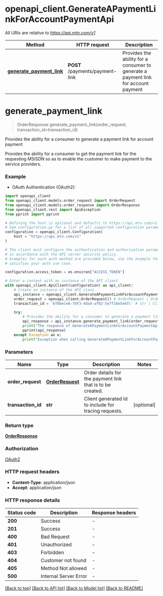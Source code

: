 # openapi_client.GenerateAPaymentLinkForAccountPaymentApi

All URIs are relative to *https://api.mtn.com/v1*

Method | HTTP request | Description
------------- | ------------- | -------------
[**generate_payment_link**](GenerateAPaymentLinkForAccountPaymentApi.md#generate_payment_link) | **POST** /payments/payment-link | Provides the ability for a consumer to generate a payment link for account payment


# **generate_payment_link**
> OrderResponse generate_payment_link(order_request, transaction_id=transaction_id)

Provides the ability for a consumer to generate a payment link for account payment

Provides the ability for a consumer to get the payment link for the requesting MSISDN so as to enable the customer to make payment to the service providers.

### Example

* OAuth Authentication (OAuth2):

```python
import openapi_client
from openapi_client.models.order_request import OrderRequest
from openapi_client.models.order_response import OrderResponse
from openapi_client.rest import ApiException
from pprint import pprint

# Defining the host is optional and defaults to https://api.mtn.com/v1
# See configuration.py for a list of all supported configuration parameters.
configuration = openapi_client.Configuration(
    host = "https://api.mtn.com/v1"
)

# The client must configure the authentication and authorization parameters
# in accordance with the API server security policy.
# Examples for each auth method are provided below, use the example that
# satisfies your auth use case.

configuration.access_token = os.environ["ACCESS_TOKEN"]

# Enter a context with an instance of the API client
with openapi_client.ApiClient(configuration) as api_client:
    # Create an instance of the API class
    api_instance = openapi_client.GenerateAPaymentLinkForAccountPaymentApi(api_client)
    order_request = openapi_client.OrderRequest() # OrderRequest | Order details for the payment link that is to be created.
    transaction_id = '6f0bece6-7df3-4da4-af02-5e7f16e5e6fc' # str | Client generated Id to include for tracing requests. (optional)

    try:
        # Provides the ability for a consumer to generate a payment link for account payment
        api_response = api_instance.generate_payment_link(order_request, transaction_id=transaction_id)
        print("The response of GenerateAPaymentLinkForAccountPaymentApi->generate_payment_link:\n")
        pprint(api_response)
    except Exception as e:
        print("Exception when calling GenerateAPaymentLinkForAccountPaymentApi->generate_payment_link: %s\n" % e)
```



### Parameters


Name | Type | Description  | Notes
------------- | ------------- | ------------- | -------------
 **order_request** | [**OrderRequest**](OrderRequest.md)| Order details for the payment link that is to be created. | 
 **transaction_id** | **str**| Client generated Id to include for tracing requests. | [optional] 

### Return type

[**OrderResponse**](OrderResponse.md)

### Authorization

[OAuth2](../README.md#OAuth2)

### HTTP request headers

 - **Content-Type**: application/json
 - **Accept**: application/json

### HTTP response details

| Status code | Description | Response headers |
|-------------|-------------|------------------|
**200** | Success |  -  |
**201** | Success |  -  |
**400** | Bad Request |  -  |
**401** | Unauthorized |  -  |
**403** | Forbidden |  -  |
**404** | Customer not found |  -  |
**405** | Method Not allowed |  -  |
**500** | Internal Server Error |  -  |

[[Back to top]](#) [[Back to API list]](../README.md#documentation-for-api-endpoints) [[Back to Model list]](../README.md#documentation-for-models) [[Back to README]](../README.md)

